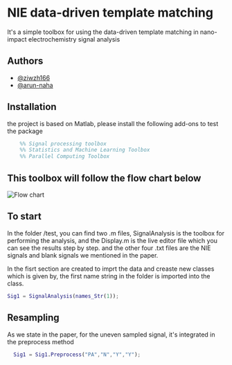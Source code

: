 


# NIE data-driven template matching 

It's a simple toolbox for using the data-driven template matching in nano-impact electrochemistry signal analysis




## Authors

- [@ziwzh166](https://github.com/ziwzh166)
- [@arun-naha](https://github.com/arun-naha)



## Installation

the project is based on Matlab, please install the following add-ons to test the package 

```matlab
    %% Signal processing toolbox
    %% Statistics and Machine Learning Toolbox
    %% Parallel Computing Toolbox
```
    
## This toolbox will follow the flow chart below

![Flow chart](https://user-images.githubusercontent.com/100134089/224944354-9ec909b2-6663-45c2-b86c-1dfd22031aa9.svg)



###
## To start

In the folder /test, you can find two .m files, SignalAnalysis is the toolbox for performing the analysis, and the Display.m is the live editor file which you can see the results step by step. and the other four .txt files are the NIE signals and blank signals we mentioned in the paper.

In the fisrt section are created to imprt the data and creaste new classes
which is given by, the first name string in the folder is imported into the class.

```matlab
Sig1 = SignalAnalysis(names_Str(1));
```

## Resampling 

As we state in the paper, for the uneven sampled signal, it's integrated in the preprocess method

```matlab
  Sig1 = Sig1.Preprocess("PA","N","Y","Y");
```

